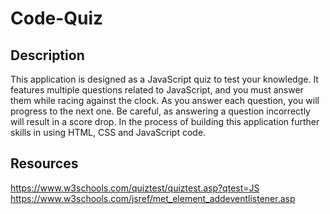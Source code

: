 # Code-Quiz

## Description
This application is designed as a JavaScript quiz to test your knowledge. It features multiple questions related to JavaScript, and you must answer them while racing against the clock. As you answer each question, you will progress to the next one. Be careful, as answering a question incorrectly will result in a score drop. In the process of building this application further skills in using HTML, CSS and JavaScript code. 


## Resources
https://www.w3schools.com/quiztest/quiztest.asp?qtest=JS
https://www.w3schools.com/jsref/met_element_addeventlistener.asp
